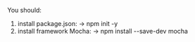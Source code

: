 You should:
1. install package.json: -> npm init -y
2. install framework Mocha: -> npm install --save-dev mocha
